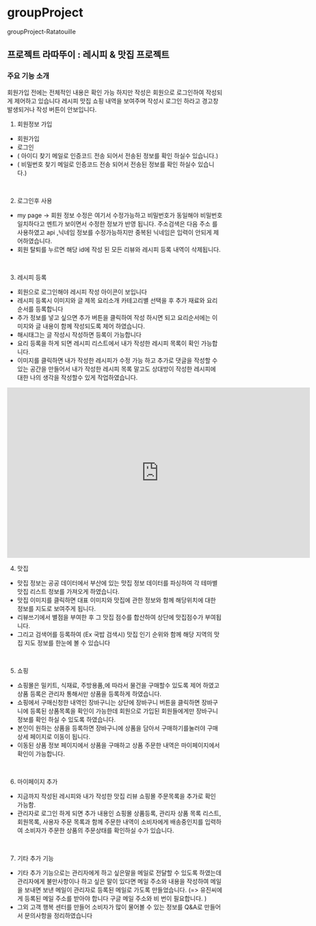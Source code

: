 # groupProject
groupProject-Ratatouille


## 프로젝트 라따뚜이 : 레시피 & 맛집 프로젝트 

### 주요 기능 소개
회원가입 전에는 전체적인 내용은 확인 가능 하지만 작성은 회원으로 로그인하여 작성되게 제어하고 있습니다 
레시피 맛집 쇼핑 내역을 보여주며 작성시 로그인 하라고 경고창 발생되거나 작성 버튼이 안보입니다.

1. 회원정보 가입
- 회원가입
- 로그인
- ( 아이디 찾기 메일로 인증코드 전송 되어서 전송된 정보를 확인 하실수 있습니다.)
- ( 비밀번호 찾기 메일로 인증코드 전송 되어서 전송된 정보를 확인 하실수 있습니다.)

<br>

2. 로그인후 사용
- my page -> 회원 정보 수정은 여기서 수정가능하고 비밀번호가 동일해야 비밀번호 일치하다고 멘트가 보이면서 수정한 정보가 반영 됩니다.
주소검색은 다음 주소 를 사용하였고 api ,닉네임 정보를 수정가능하지만 중복된 닉네임은 입력이 안되게 제어하였습니다.
- 회원 탈퇴를 누르면 해당 id에 작성 된 모든 리뷰와 레시피 등록 내역이 삭제됩니다.

<br>

3. 레시피 등록
- 회원으로 로그인해야 레시피 작성 아이콘이 보입니다
- 레시피 등록시 이미지와 글 제목 요리소개 카테고리별 선택을 후 추가 재료와 요리순서를 등록합니다 
- 추가 정보를 넣고 싶으면 추가 버튼을 클릭하여 작성 하시면 되고 요리순서에는 이미지와 글 내용이 함께 작성되도록 제어 하였습니다.
- 해시태그는 글 작성시 작성하면 등록이 가능합니다
- 요리 등록을 하게 되면 레시피 리스트에서 내가 작성한 레시피 목록이 확인 가능합니다.
- 이미지를 클릭하면 내가 작성한 레시피가 수정 가능 하고 추가로 댓글을 작성할 수 있는 공간을 만들어서 
내가 작성한 레시피 목록 말고도 상대방이 작성한 레시피에 대한 나의 생각을 작성할수 있게 작업하였습니다.

<iframe width="708" height="398" src="https://www.youtube.com/embed/7wkH7P1ZbGk" title="레시피 글쓰기 수정 삭제 + 쇼핑몰 목록 디테일" frameborder="0" allow="accelerometer; autoplay; clipboard-write; encrypted-media; gyroscope; picture-in-picture" allowfullscreen></iframe>

<br>

4. 맛집
- 맛집 정보는 공공 데이터에서 부산에 있는 맛집 정보 데이터를 파싱하여 각 테마별 맛집 리스트 정보를 가져오게 하였습니다.
- 맛집 이미지를 클릭하면 대표 이미지와 맛집에 관한 정보와 함께 해당위치에 대한 정보를 지도로 보여주게 됩니다.
- 리뷰쓰기에서 별점을 부여한 후 그 맛집 점수를 합산하여 상단에 맛집점수가 부여됩니다.
- 그리고 검색어를 등록하여 (Ex 국밥 검색시) 맛집 인기 순위와 함께 해당 지역의 맛집 지도 정보를 한눈에 볼 수 있습니다

<br>

5. 쇼핑
- 쇼핑몰은 밀키트, 식재료, 주방용품,에 따라서 물건을 구매할수 있도록 제어 하였고 상품 등록은 관리자 통해서만 상품을 등록하게 하였습니다.
- 쇼핑에서 구매신청한 내역인 장바구니는 상단에 장바구니 버튼을 클릭하면 장바구니에 등록된 상품목록을 확인이 가능한데
회원으로 가입된 회원들에게만 장바구니 정보를 확인 하실 수 있도록 하였습니다.
- 본인이 원하는 상품을 등록하면 장바구니에 상품을 담아서 구매하기를눌러야 구매 상세 페이지로 이동이 됩니다.
- 이동된 상품 정보 페이지에서 상품을 구매하고 상품 주문한 내역은 마이페이지에서 확인이 가능합니다.

<br>

6. 마이페이지 추가
- 지금까지 작성된 레시피와 내가 작성한 맛집 리뷰 쇼핑몰 주문목록을 추가로 확인 가능함.
- 관리자로 로그인 하게 되면 추가 내용인 쇼핑몰 상품등록, 관리자 상품 목록 리스트, 회원목록, 사용자 주문 목록과 함께 주문한 내역이
소비자에게 배송중인지를 입력하여 소비자가 주문한 상품의 주문상태를 확인하실 수가 있습니다.

<br>


7. 기타 추가 기능
- 기타 추가 기능으로는 관리자에게 하고 싶은말을 메일로 전달할 수 있도록 하였는데 관리자에게 불만사항이나 하고 싶은 말이 있다면
메일 주소와 내용을 작성하여 메일을 보내면 보낸 메일이 관리자로 등록된 메일로 가도록 만들었습니다.
(=> 유진씨에게 등록된 메일 주소를 받아야 합니다 구글 메일 주소와 비
번이 필요합니다. )
- 그외 고객 행복 센터를 만들어 소비자가 많이 물어볼 수 있는 정보를 Q&A로 만들어서 문의사항을 정리하였습니다

